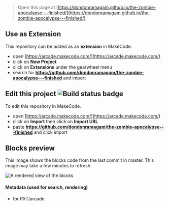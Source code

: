  


> Open this page at [https://dondonramagam.github.io/the-zombie-apocalypse---finished/](https://dondonramagam.github.io/the-zombie-apocalypse---finished/)

## Use as Extension

This repository can be added as an **extension** in MakeCode.

* open [https://arcade.makecode.com/](https://arcade.makecode.com/)
* click on **New Project**
* click on **Extensions** under the gearwheel menu
* search for **https://github.com/dondonramagam/the-zombie-apocalypse---finished** and import

## Edit this project ![Build status badge](https://github.com/dondonramagam/the-zombie-apocalypse---finished/workflows/MakeCode/badge.svg)

To edit this repository in MakeCode.

* open [https://arcade.makecode.com/](https://arcade.makecode.com/)
* click on **Import** then click on **Import URL**
* paste **https://github.com/dondonramagam/the-zombie-apocalypse---finished** and click import

## Blocks preview

This image shows the blocks code from the last commit in master.
This image may take a few minutes to refresh.

![A rendered view of the blocks](https://github.com/dondonramagam/the-zombie-apocalypse---finished/raw/master/.github/makecode/blocks.png)

#### Metadata (used for search, rendering)

* for PXT/arcade
<script src="https://makecode.com/gh-pages-embed.js"></script><script>makeCodeRender("{{ site.makecode.home_url }}", "{{ site.github.owner_name }}/{{ site.github.repository_name }}");</script>
